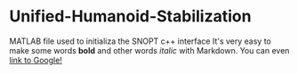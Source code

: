 # Unified-Humanoid-Stabilization
MATLAB file used to initializa the SNOPT c++ interface
It's very easy to make some words **bold** and other words *italic* with Markdown. You can even [link to Google!](http://google.com)
